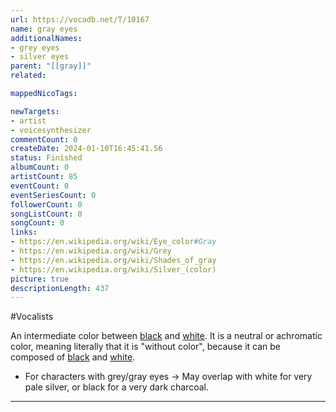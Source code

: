 ```yaml
---
url: https://vocadb.net/T/10167
name: gray eyes
additionalNames: 
- grey eyes
- silver eyes
parent: "[[gray]]"
related:

mappedNicoTags:

newTargets:
- artist
- voicesynthesizer
commentCount: 0
createDate: 2024-01-10T16:45:41.56
status: Finished
albumCount: 0
artistCount: 85
eventCount: 0
eventSeriesCount: 0
followerCount: 0
songListCount: 0
songCount: 0
links: 
- https://en.wikipedia.org/wiki/Eye_color#Gray
- https://en.wikipedia.org/wiki/Grey
- https://en.wikipedia.org/wiki/Shades_of_gray
- https://en.wikipedia.org/wiki/Silver_(color)
picture: true
descriptionLength: 437
---
```


#Vocalists

An intermediate color between [black](https://vocadb.net/T/8914/black) and [white](https://vocadb.net/T/8913/white).
It is a neutral or achromatic color, meaning literally that it is "without color", because it can be composed of [black](https://vocadb.net/T/8914/black) and [white](https://vocadb.net/T/8913/white).

- For characters with grey/gray eyes
-> May overlap with white for very pale silver, or black for a very dark charcoal.

---

